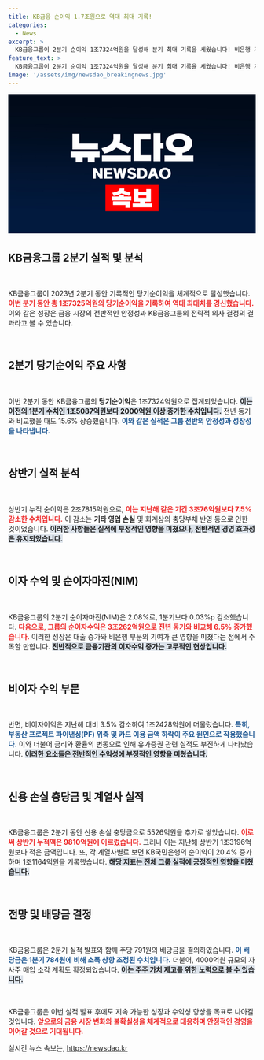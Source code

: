 ```yaml
---
title: KB금융 순이익 1.7조원으로 역대 최대 기록!
categories:
  - News
excerpt: >
  KB금융그룹이 2분기 순이익 1조7324억원을 달성해 분기 최대 기록을 세웠습니다! 비은행 계열사의 이익 기여도 상승과 일회성 이익 덕분에, 지난해보다 무려 15.6% 증가했으며, 안정적 성장세를 이어가고 있습니다.
feature_text: >
  KB금융그룹이 2분기 순이익 1조7324억원을 달성해 분기 최대 기록을 세웠습니다! 비은행 계열사의 이익 기여도 상승과 일회성 이익 덕분에, 지난해보다 무려 15.6% 증가했으며, 안정적 성장세를 이어가고 있습니다.
image: '/assets/img/newsdao_breakingnews.jpg'
---
```


<p><img src="/assets/img/newsdao_breakingnews.jpg" alt="ontimetimes 속보" /></p>

<h2 data-ke-size="size26">KB금융그룹 2분기 실적 및 분석</h2>

<p data-ke-size="size16">&nbsp;</p>

<p>KB금융그룹이 2023년 2분기 동안 기록적인 당기순이익을 체계적으로 달성했습니다. <b><span style="color: #ee2323;">이번 분기 동안 총 1조7325억원의 당기순이익을 기록하여 역대 최대치를 경신했습니다.</span></b> 이와 같은 성장은 금융 시장의 전반적인 안정성과 KB금융그룹의 전략적 의사 결정의 결과라고 볼 수 있습니다. </p>

<p data-ke-size="size16">&nbsp;</p>

<h2 data-ke-size="size26">2분기 당기순이익 주요 사항</h2>

<p data-ke-size="size16">&nbsp;</p>

<p>이번 2분기 동안 KB금융그룹의 <b>당기순이익</b>은 1조7324억원으로 집계되었습니다. <b><span style="background-color: #21538527;">이는 이전의 1분기 수치인 1조5087억원보다 2000억원 이상 증가한 수치입니다.</span></b> 전년 동기와 비교했을 때도 15.6% 상승했습니다. <b><span style="color: #1a5490;">이와 같은 실적은 그룹 전반의 안정성과 성장성을 나타냅니다.</span></b></p>

<p data-ke-size="size16">&nbsp;</p>

<h2 data-ke-size="size26">상반기 실적 분석</h2>

<p data-ke-size="size16">&nbsp;</p>

<p>상반기 누적 순이익은 2조7815억원으로, <b><span style="color: #ee2323;">이는 지난해 같은 기간 3조76억원보다 7.5% 감소한 수치입니다.</span></b> 이 감소는 <b>기타 영업 손실</b> 및 회계상의 충당부채 반영 등으로 인한 것이었습니다. <b><span style="background-color: #21538527;">이러한 사항들은 실적에 부정적인 영향을 미쳤으나, 전반적인 경영 효과성은 유지되었습니다.</span></b></p>

<p data-ke-size="size16">&nbsp;</p>

<h2 data-ke-size="size26">이자 수익 및 순이자마진(NIM)</h2>

<p data-ke-size="size16">&nbsp;</p>

<p>KB금융그룹의 2분기 순이자마진(NIM)은 2.08%로, 1분기보다 0.03%p 감소했습니다. <b><span style="color: #ee2323;">다음으로, 그룹의 순이자수익은 3조262억원으로 전년 동기와 비교해 6.5% 증가했습니다.</span></b> 이러한 성장은 대출 증가와 비은행 부문의 기여가 큰 영향을 미쳤다는 점에서 주목할 만합니다. <b><span style="background-color: #21538527;">전반적으로 금융기관의 이자수익 증가는 고무적인 현상입니다.</span></b></p>

<p data-ke-size="size16">&nbsp;</p>

<h2 data-ke-size="size26">비이자 수익 부문</h2>

<p data-ke-size="size16">&nbsp;</p>

<p>반면, 비이자이익은 지난해 대비 3.5% 감소하여 1조2428억원에 머물렀습니다. <b><span style="color: #1a5490;">특히, 부동산 프로젝트 파이낸싱(PF) 위축 및 카드 이용 금액 하락이 주요 원인으로 작용했습니다.</span></b> 이와 더불어 금리와 환율의 변동으로 인해 유가증권 관련 실적도 부진하게 나타났습니다. <b><span style="background-color: #21538527;">이러한 요소들은 전반적인 수익성에 부정적인 영향을 미쳤습니다.</span></b></p>

<p data-ke-size="size16">&nbsp;</p>

<h2 data-ke-size="size26">신용 손실 충당금 및 계열사 실적</h2>

<p data-ke-size="size16">&nbsp;</p>

<p>KB금융그룹은 2분기 동안 신용 손실 충당금으로 5526억원을 추가로 쌓았습니다. <b><span style="color: #ee2323;">이로써 상반기 누적액은 9810억원에 이르렀습니다.</span></b> 그러나 이는 지난해 상반기 1조3196억원보다 적은 금액입니다. 또, 각 계열사별로 보면 KB국민은행의 순이익이 20.4% 증가하며 1조1164억원을 기록했습니다. <b><span style="background-color: #21538527;">해당 지표는 전체 그룹 실적에 긍정적인 영향을 미쳤습니다.</span></b></p>

<p data-ke-size="size16">&nbsp;</p>

<h2 data-ke-size="size26">전망 및 배당금 결정</h2>

<p data-ke-size="size16">&nbsp;</p>

<p>KB금융그룹은 2분기 실적 발표와 함께 주당 791원의 배당금을 결의하였습니다. <b><span style="color: #1a5490;">이 배당금은 1분기 784원에 비해 소폭 상향 조정된 수치입니다.</span></b> 더불어, 4000억원 규모의 자사주 매입 소각 계획도 확정되었습니다. <b><span style="background-color: #21538527;">이는 주주 가치 제고를 위한 노력으로 볼 수 있습니다.</span></b></p>

<p data-ke-size="size16">&nbsp;</p>

<p>KB금융그룹은 이번 실적 발표 후에도 지속 가능한 성장과 수익성 향상을 목표로 나아갈 것입니다. <b><span style="color: #ee2323;">앞으로의 금융 시장 변화와 불확실성을 체계적으로 대응하며 안정적인 경영을 이어갈 것으로 기대됩니다.</span></b></p>
실시간 뉴스 속보는, <a href="https://newsdao.kr" rel="dofollow">https://newsdao.kr</a>


